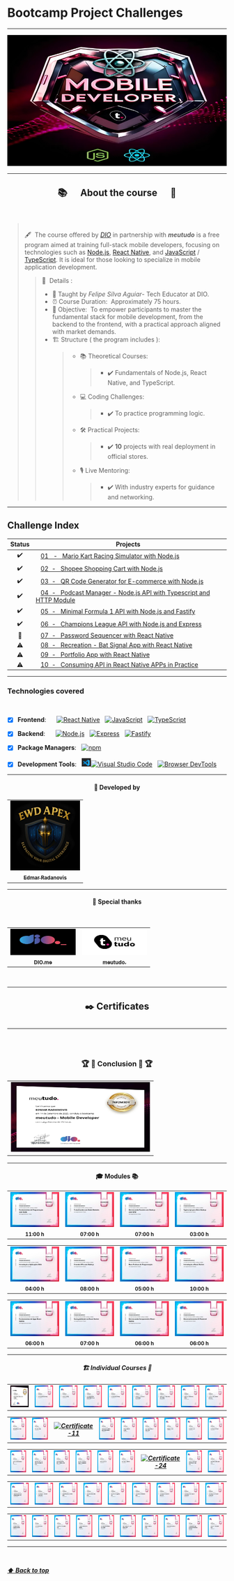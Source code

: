 # Bootcamp Project Challenges

---

<p align="center">
<img src="github/logo_bootcamp.jpg" min-width="100px" width="600" min-height="100px" height="300px" alt="logo bootcamp">
</p>

---

<h2 align="center"> 📚&nbsp;&nbsp;&nbsp;&nbsp;&nbsp;&nbsp;About the course&nbsp;&nbsp;&nbsp;&nbsp;&nbsp;&nbsp;📝  </h2>
<br>

> <br>🖋️&nbsp;&nbsp;The course offered by _[DIO](https://www.dio.me/)_ in partnership with **_meutudo_** is a free program aimed at training full-stack mobile developers, focusing on technologies such as [Node.js](https://nodejs.org), [React Native](https://reactnative.dev/), and [JavaScript](https://developer.mozilla.org/en-US/docs/Web/JavaScript) / [TypeScript](https://www.typescriptlang.org/). It is ideal for those looking to specialize in mobile application development.
>
> > 🔎&nbsp;&nbsp;Details :
> >
> > - 🥇 Taught by _Felipe Silva Aguiar_- Tech Educator at DIO.
> >   <br>
> > - ⏰ Course Duration:&nbsp;&nbsp;Approximately 75 hours.
> >   <br>
> > - 🎯 Objective:&nbsp;&nbsp;To empower participants to master the fundamental stack for mobile development, from the backend to the frontend, with a practical approach aligned with market demands.
> >   <br>
> > - 🏗️ Structure ( the program includes ):
> >   > - 📚 Theoretical Courses:
> >   >   > - ✔️ Fundamentals of Node.js, React Native, and TypeScript.
> >   > - 💻 Coding Challenges:
> >   >   > - ✔️ To practice programming logic.
> >   > - 🛠️ Practical Projects:
> >   >   > - ✔️ **10** projects with real deployment in official stores.
> >   > - 🎙️ Live Mentoring:
> >   >   > - ✔️ With industry experts for guidance and networking.

---

## Challenge Index

| Status | &nbsp;&nbsp;&nbsp;&nbsp;&nbsp;&nbsp;&nbsp;&nbsp;&nbsp;&nbsp;&nbsp;&nbsp;&nbsp;&nbsp;&nbsp;&nbsp;&nbsp;&nbsp;&nbsp;&nbsp;&nbsp;&nbsp;&nbsp;&nbsp;&nbsp;&nbsp;&nbsp;&nbsp;&nbsp;&nbsp;&nbsp;&nbsp;&nbsp;&nbsp;&nbsp;&nbsp;&nbsp;&nbsp;&nbsp;&nbsp;&nbsp;&nbsp;&nbsp;&nbsp;&nbsp;&nbsp;&nbsp;&nbsp;&nbsp;Projects |
| :----: | :------------------------------------------------------------------------------------------------------------------------------------------------------------------------------------------------------------------------------------------------------------------------------------------------------------- |
|   ✔️   | &nbsp;&nbsp; [01&nbsp;&nbsp; - &nbsp;&nbsp;Mario Kart Racing Simulator with Node.js](https://github.com/ed-radanovis/Bootcamp-Mobile-Developer_Project-Challenges_06-2025/tree/master/project_challenges/01-mario_kart_racing_simulator)                                                                       |
|   ✔️   | &nbsp;&nbsp; [02&nbsp;&nbsp;- &nbsp;&nbsp;Shopee Shopping Cart with Node.js](https://github.com/ed-radanovis/Bootcamp-Mobile-Developer_Project-Challenges_06-2025/tree/master/project_challenges/02-shopee_shopping_cart)                                                                                      |
|   ✔️   | &nbsp;&nbsp; [03&nbsp;&nbsp;- &nbsp;&nbsp;QR Code Generator for E-commerce with Node.js](https://github.com/ed-radanovis/Bootcamp-Mobile-Developer_Project-Challenges_06-2025/tree/master/project_challenges/03-qr_code_generator)                                                                             |
|   ✔️   | &nbsp;&nbsp; [04&nbsp;&nbsp;- &nbsp;&nbsp;Podcast Manager - Node.js API with Typescript and HTTP Module](https://github.com/ed-radanovis/Bootcamp-Mobile-Developer_Project-Challenges_06-2025/tree/master/project_challenges/04-podcast_manager)                                                               |
|   ✔️   | &nbsp;&nbsp; [05&nbsp;&nbsp;- &nbsp;&nbsp;Minimal Formula 1 API with Node.js and Fastify](https://github.com/ed-radanovis/Bootcamp-Mobile-Developer_Project-Challenges_06-2025/tree/master/project_challenges/05-minimal_formula_1)                                                                            |
|   ✔️   | &nbsp;&nbsp; [06&nbsp;&nbsp;- &nbsp;&nbsp;Champions League API with Node.js and Express](https://github.com/ed-radanovis/Bootcamp-Mobile-Developer_Project-Challenges_06-2025/tree/master/project_challenges/06-champions_league)                                                                              |
|   📌   | &nbsp;&nbsp; [07&nbsp;&nbsp;- &nbsp;&nbsp;Password Sequencer with React Native](https://github.com/ed-radanovis/Bootcamp-Mobile-Developer_Project-Challenges_06-2025/tree/master/project_challenges/07-password_sequencer)                                                                                     |
|   ⚠️   | &nbsp;&nbsp; [08&nbsp;&nbsp;- &nbsp;&nbsp;Recreation - Bat Signal App with React Native](https://github.com/ed-radanovis/Bootcamp-Mobile-Developer_Project-Challenges_06-2025/tree/master/project_challenges/08-bat_signal)                                                                                    |
|   ⚠️   | &nbsp;&nbsp; [09&nbsp;&nbsp;- &nbsp;&nbsp;Portfolio App with React Native](https://github.com/ed-radanovis/Bootcamp-Mobile-Developer_Project-Challenges_06-2025/tree/master/project_challenges/09-portfolio-app)                                                                                               |
|   ⚠️   | &nbsp;&nbsp; [10&nbsp;&nbsp;- &nbsp;&nbsp;Consuming API in React Native APPs in Practice](https://github.com/ed-radanovis/Bootcamp-Mobile-Developer_Project-Challenges_06-2025/tree/master/project_challenges/10-apps_in_practice)                                                                             |

---

### Technologies covered

<br>

- [x] **Frontend**:&nbsp;&nbsp;&nbsp;&nbsp;&nbsp;&nbsp;[![React Native](https://img.shields.io/badge/-React_Native-333333?style=flat&logo=react&logoColor=61DAFB)](https://reactnative.dev/)&nbsp;&nbsp;&nbsp;[![JavaScript](https://img.shields.io/badge/-JavaScript-333333?style=flat&logo=javascript)](https://developer.mozilla.org/en-US/docs/Web/JavaScript)&nbsp;&nbsp;&nbsp;[![TypeScript](https://img.shields.io/badge/-TypeScript-333333?style=flat&logo=typescript&logoColor=2F74C0)](https://www.typescriptlang.org/)
      <br>

- [x] **Backend**:&nbsp;&nbsp;&nbsp;&nbsp;&nbsp;&nbsp;[![Node.js](https://img.shields.io/badge/-Node.js-333333?style=flat&logo=Node.js)](https://nodejs.org/)&nbsp;&nbsp;&nbsp;[![Express](https://img.shields.io/badge/-Express-333333?style=flat&logo=express)](https://expressjs.com/)&nbsp;&nbsp;&nbsp;[![Fastify](https://img.shields.io/badge/-Fastify-333333?style=flat&logo=fastify&logoColor=000000)](https://fastify.dev/)
      <br>

- [x] **Package Managers**:&nbsp;&nbsp;&nbsp;[![npm](https://img.shields.io/badge/-npm-333333?style=flat&logo=npm&logoColor=d31f25)](https://www.npmjs.com/)
      <br>

- [x] **Development Tools**:&nbsp;&nbsp;&nbsp;<img src="https://raw.githubusercontent.com/ed-radanovis/Soft-App-Memes-Machine-DIO-11-2022/6c046ddb9cd516f3cea41a8abbb1318fc3e6d8d1/assets/github/mini_logo_vscode.png" width="21px" alt="VS Code Icon">[![Visual Studio Code](https://img.shields.io/badge/-Visual_Studio_Code-333333?style=flat&logo=visual-studio-code&logoColor=007ACC)](https://code.visualstudio.com/)&nbsp;&nbsp;&nbsp;[![Browser DevTools](https://img.shields.io/badge/-Browser_DevTools-333333?style=flat&logo=google-chrome)](https://developer.chrome.com/docs/devtools/)

---

<h4 align="center">
  👤 Developed by 
<h4/>
<table align="center"
  <tr>
    <td align="center">
      <a href="https://www.linkedin.com/in/edmar-radanovis/">
        <img src="/github/Logo_EWD_APEX_pq320px.png" width="160px;"height="160px;" alt="Logo da EWD Apex"/><br>
      <sub>
        <b>Edmar Radanovis</b>
      </sub>
      </a>
    </td>
  </tr>
</table>

---

<h4 align="center">
  🤝 Special thanks
<h4/>
<br>
<table align="center"
  <tr>
    <td align="center">
      <a href="https://www.dio.me/">
        <img src="/github/logodio.jpg" width="150px;"height="60px;" alt="Logo da DIO"/><br>
      <sub>
        <b>DIO.me</b>
      </sub>
      </a>
    </td>
    <td align="center">
      <a href="https://meutudo.com.br/">
        <img src="/github/logomeutudo.jpg" width="150px;"height="60px;" alt="Logo da meutudo."/><br>
      <sub>
        <b>meutudo.</b>
      </sub>
      </a>
    </td>
  </tr>
</table>
<br>

---

<h2 align="center">
  ✒️ Certificates 
<h2/>

---

<br>

<h3 align="center">
  🏆 🥇 Conclusion 🥇 🏆
<h3/>

<table align="center">
  <tr>
  <td align="center">
    <a href="INSERIR">
      <img src="/certificates/_Conclusao_Certificado_final_75hs.jpg" width="320px;" height="160px;" alt="Module certificate-3"/>
      </a>
    </td>
  </tr>
</table>

---

<h4 align="center">
  🎓 Modules 📚
<h4/>

<table align="center">
  <tr>
<td align="center">
    <a href="https://www.dio.me/certificate/L9FXNTKS/share">
      <img src="/certificates/modulo_Certificado 0_Fundamentos de Programação com NodeJS.jpg" width="160px;" height="80px;" alt="Module certificate-0"/>
      </a>
      <sub>11:00 h</sub><br>
    </td>
    <td align="center">
    <a href="https://www.dio.me/certificate/8NWGQWZO/share">
      <img src="/certificates/modulo_Certificado 1_Trabalhando com Node Modules.jpg" width="160px;" height="80px;" alt="Module certificate-1"/>
      </a>
      <sub>07:00 h</sub><br>
    </td>
    <td align="center">
    <a href="https://www.dio.me/certificate/W0DXRX7J/share">
      <img src="/certificates/modulo_Certificado 2_Gerenciando Pacotes NodeJS com NPM.jpg" width="160px;" height="80px;" alt="Module certificate-2"/>
      </a>
      <sub>07:00 h</sub><br>
    </td>
    <td align="center">
    <a href="https://www.dio.me/certificate/D464PXNL/share">
      <img src="/certificates/modulo_Certificado 3_Typescript para Devs NodeJS.jpg" width="160px;" height="80px;" alt="Module certificate-3"/>
      </a>
      <sub>03:00 h</sub><br>
    </td>
  </tr>
</table>
<table align="center">
  <tr>
  <td align="center">
    <a href="https://www.dio.me/certificate/VX2IHLIW/share">
      <img src="/certificates/modulo_Certificado 4_Introdução a Aplicações Web.jpg" width="160px;" height="80px;" alt="Module certificate-40"/>
      </a>
      <sub>04:00 h</sub><br>
    </td>
    <td align="center">
    <a href="https://www.dio.me/certificate/MRXO02Q5/share">
      <img src="/certificates/modulo_Certificado 5_Criando APIs com NodeJS.jpg" width="160px;" height="80px;" alt="Module certificate-5"/>
      </a>
      <sub>08:00 h</sub><br>
    </td>
    <td align="center">
    <a href="https://www.dio.me/certificate/XROROGQJ/share">
      <img src="/certificates/modulo_Certificado 6_Boas Práticas de Programação.jpg" width="160px;" height="80px;" alt="Module certificate-6"/>
      </a>
      <sub>05:00 h</sub><br>
    </td>
    <td align="center">
    <a href="INSERIR">
      <img src="/certificates/modulo_Certificado 7_Introdução a React Native.jpg" width="160px;" height="80px;" alt="Module certificate-7"/>
      </a>
      <sub>10:00 h</sub><br>
    </td>
  </tr>
</table>
<table align="center">
  <tr>
  <td align="center">
    <a href="INSERIR">
      <img src="/certificates/modulo_Certificado 8_Fundamentos de Apps React.jpg" width="160px;" height="80px;" alt="Module certificate-8"/>
      </a>
      <sub>06:00 h</sub><br>
    </td>
    <td align="center">
    <a href="INSERIR">
      <img src="/certificates/modulo_Certificado 9_Navegabilidade no React Native.jpg" width="160px;" height="80px;" alt="Module certificate-9"/>
      </a>
      <sub>07:00 h</sub><br>
    </td>
    <td align="center">
    <a href="INSERIR">
      <img src="/certificates/modulo_Certificado 10_Gerenciando Componentes React Native.jpg" width="160px;" height="80px;" alt="Module certificate-10"/>
      </a>
      <sub>06:00 h</sub><br>
    </td>
    <td align="center">
    <a INSERIR">
      <img src="/certificates/modulo_Certificado 11_Desenvolvimento IA Powered.jpg" width="160px;" height="80px;" alt="Module certificate-11"/>
      </a>
      <sub>06:00 h</sub><br>
    </td>
  </tr>
</table>

---

<h5 align="center">
  🏗️ Individual Courses 📗
<h5/>

<table align="center">
  <tr>
    <td align="center">
    <a href="https://www.dio.me/certificate/KQO7KNFP/share">
      <img src="/certificates/Certificado 0_Desenvolvimento Mobile com a meutudo.jpg" width="160px;" height="50px;" alt="Certificate-0"/>
      </a><br>
    </td>
    <td align="center">
    <a href="https://www.dio.me/certificate/GBAJ1XNG/share">
      <img src="/certificates/Certificado 1_Bem-Vindo ao Mundo do NodeJS.jpg" width="160px;" height="50px;" alt="Certificate-1"/>
      </a><br>
    </td>
    <td align="center">
    <a href="https://www.dio.me/certificate/PB9PSUWG/share">
      <img src="/certificates/Certificado 2_Introdução ao NodeJS.jpg" width="160px;" height="50px;" alt="Certificate-2"/>
      </a><br>
    </td>
    <td align="center">
    <a href="https://www.dio.me/certificate/XIUYMS5R/share">
      <img src="/certificates/Certificado 3_Instalando Ambiente de Desenvolvimento NodeJS.jpg" width="160px;" height="50px;" alt="Certificate-3"/>
      </a><br>
    </td>
    <td align="center">
    <a href="https://www.dio.me/certificate/3BSXCAFZ/share">
      <img src="/certificates/Certificado 4_Inicializando Projetos NodeJS.jpg" width="160px;" height="50px;" alt="Certificate-4"/>
      </a><br>
    </td>
    <td align="center">
    <a href="https://www.dio.me/certificate/DCKUAGMI/share">
      <img src="/certificates/Certificado 5_Simulador de Corridas do Mario.jpg" width="160px;" height="50px;" alt="Certificate-5"/>
      </a><br>
    </td>
    <td align="center">
    <a href="https://www.dio.me/certificate/AHQDXSZG/share">
      <img src="/certificates/Certificado 6_Modularização de Projetos NodeJS com CommonJS.jpg" width="160px;" height="50px;" alt="Certificate-6"/>
      </a><br>
    </td>
    <td align="center">
    <a href="https://www.dio.me/certificate/HP6JJGBG/share">
      <img src="/certificates/Certificado 7_Modularização com EcmaScript Modules.jpg" width="160px;" height="50px;" alt="Certificate-7"/>
      </a><br>
    </td>
    <td align="center">
    <a href="https://www.dio.me/certificate/RLRKXDC8/share">
      <img src="/certificates/Certificado 8_Carrinho de Compras da Shopee com NodeJS.jpg" width="160px;" height="50px;" alt="Certificate-8"/>
      </a><br>
    </td>
  </tr>
</table>
<table align="center">
  <tr>
    <td align="center">
    <a href="https://www.dio.me/certificate/BYXUIEWO/share">
      <img src="/certificates/Certificado 9_Gerenciando pacotes com NodeJS.jpg" width="160px;" height="50px;" alt="Certificate-9"/>
      </a><br>
    </td>
    <td align="center">
    <a href="https://www.dio.me/certificate/1LLVX3LA/share">
      <img src="/certificates/Certificado 10_NPM Scripts em NodeJS.jpg" width="160px;" height="50px;" alt="Certificate-10"/>
      </a><br>
    </td>
    <td align="center">
    <a href="https://www.dio.me/certificate/L2HDYUPM/share">
      <img src="/certificates/Certificado 11_Gerenciando Variáveis de Ambientes com NPM.jpg" width="160px;" height="50px;" alt="Certificate-11"/>
      </a><br>
    </td>
    <td align="center">
    <a href="https://www.dio.me/certificate/IEDEJWPO/share">
      <img src="/certificates/Certificado 12_Criando um Gerador de QR Codes para E-commerces com NodeJS.jpg" width="160px;" height="50px;" alt="Certificate-12"/>
      </a><br>
    </td>
    <td align="center">
    <a href="https://www.dio.me/certificate/VXFCWPEH/share">
      <img src="/certificates/Certificado 13_Introdução a TypeScript e Supersets.jpg" width="160px;" height="50px;" alt="Certificate-13"/>
      </a><br>
    </td>
    <td align="center">
    <a href="https://www.dio.me/certificate/P6YMRPGY/share">
      <img src="/certificates/Certificado 14_Como configurar TypeScript em Projetos NodeJS.jpg" width="160px;" height="50px;" alt="Certificate-14"/>
      </a><br>
    </td>
    <td align="center">
    <a href="https://www.dio.me/certificate/IPD2N9D1/share">
      <img src="/certificates/Certificado 15_Debugging com NodeJS.jpg" width="160px;" height="50px;" alt="Certificate-15"/>
      </a><br>
    </td>
    <td align="center">
    <a href="https://www.dio.me/certificate/CIZCN64V/share">
      <img src="/certificates/Certificado 16_Como a Web Funciona.jpg" width="160px;" height="50px;" alt="Certificate-16"/>
      </a><br>
    </td>
    <td align="center">
    <a href="https://www.dio.me/certificate/AVTTCADZ/share">
      <img src="/certificates/Certificado 17_Como Funciona HTTP Protocol.jpg" width="160px;" height="50px;" alt="Certificate-17"/>
      </a><br>
    </td>
  </tr>
</table>
<table align="center">
  <tr>
    <td align="center">
    <a href="https://www.dio.me/certificate/K266UEE7/share">
      <img src="/certificates/Certificado 18_Introdução ao desenvolvimento de API.jpg" width="160px;" height="50px;" alt="Certificate-18"/>
      </a><br>
    </td>
    <td align="center">
    <a href="https://www.dio.me/certificate/MATVFLNS/share">
      <img src="/certificates/Certificado 19_Gerenciador de Podcasts API com NodeJS TS e HTTP module.jpg" width="160px;" height="50px;" alt="Certificate-19"/>
      </a><br>
    </td>
    <td align="center">
    <a href="https://www.dio.me/certificate/MATVFLNS/share">
      <img src="/certificates/Certificado 20_Criando uma Minimal API da Formula 1 com NodeJS e Fastify.jpg" width="160px;" height="50px;" alt="Certificate-20"/>
      </a><br>
    </td>
    <td align="center">
    <a href="https://www.dio.me/certificate/ENJRBJQO/share">
      <img src="/certificates/Certificado 21_Recriando a API da Champions League com NodeJS e Express.jpg" width="160px;" height="50px;" alt="Certificate-21"/>
      </a><br>
    </td>
    <td align="center">
    <a href="https://www.dio.me/certificate/JXP4TWCJ/share">
      <img src="/certificates/Certificado 22_Introdução a Clean Code.jpg" width="160px;" height="50px;" alt="Certificate-22"/>
      </a><br>
    </td>
    <td align="center">
    <a href="https://www.dio.me/certificate/DXJUTKVO/share">
      <img src="/certificates/Certificado 23_Boas Praticas Para APIs RESTful.jpg" width="160px;" height="50px;" alt="Certificate-23"/>
      </a><br>
    </td>
    <td align="center">
    <a href="https://www.dio.me/certificate/4VCALRLO/share">
      <img src="/certificates/Certificado 24_Introduçao ao React Native.jpg" width="160px;" height="50px;" alt="Certificate-24"/>
      </a><br>
    </td>
    <td align="center">
    <a href="https://www.dio.me/certificate/MS2CPYUK/share">
      <img src="/certificates/Certificado 25_Configurando seu Ambiente de Desenvolvimento para React.jpg" width="160px;" height="50px;" alt="Certificate-25"/>
      </a><br>
    </td>
    <td align="center">
    <a href="https://www.dio.me/certificate/UQCN8AD9/share">
      <img src="/certificates/Certificado 26_Primeiros Passos com React Native.jpg" width="160px;" height="50px;" alt="Certificate-18"/>
      </a><br>
    </td>
  </tr>
</table>
<table align="center">
  <tr>
    <td align="center">
    <a href="INSERIR">
      <img src="/certificates/Certificado 27_Sequenciador de senhas do Batman com React Native.jpg" width="160px;" height="50px;" alt="Certificate-27"/>
      </a><br>
    </td>
    <td align="center">
    <a href="INSERIR">
      <img src="/certificates/Certificado 28_Trabalhando Com Componentes no React Native.jpg" width="160px;" height="50px;" alt="Certificate-28"/>
      </a><br>
    </td>
    <td align="center">
    <a href="INSERIR">
      <img src="/certificates/Certificado 29_Flexbox e Responsividade no React.jpg" width="160px;" height="50px;" alt="Certificate-29"/>
      </a><br>
    </td>
    <td align="center">
    <a href="INSERIR">
      <img src="/certificates/Certificado 30_Gerenciando eventos no React.jpg" width="160px;" height="50px;" alt="Certificate-30"/>
      </a><br>
    </td>
    <td align="center">
    <a href="INSERIR">
      <img src="/certificates/Certificado 31_Desafio Recrie um app de Bat Sinal.jpg" width="160px;" height="50px;" alt="Certificate-31"/>
      </a><br>
    </td>
    <td align="center">
    <a href="INSERIR">
      <img src="/certificates/Certificado 32_Trabalhando com Hooks no React Native.jpg" width="160px;" height="50px;" alt="Certificate-32"/>
      </a><br>
    </td>
    <td align="center">
    <a href="INSERIR">
      <img src="/certificates/Certificado 33_Trabalhando com Navigation no React Native.jpg" width="160px;" height="50px;" alt="Certificate-33"/>
      </a><br>
    </td>
    <td align="center">
    <a href="INSERIR">
      <img src="/certificates/Certificado 34_Trabalhando com Stack Navigation no React Native.jpg" width="160px;" height="50px;" alt="Certificate-34"/>
      </a><br>
    </td>
    <td align="center">
    <a href="INSERIR">
      <img src="/certificates/Certificado 35_Trabalhando com Tab Navigation no React Native.jpg" width="160px;" height="50px;" alt="Certificate-35"/>
      </a><br>
    </td>
  </tr>
</table>
<table align="center">
  <tr>
    <td align="center">
    <a href="INSERIR">
      <img src="/certificates/Certificado 36_Trabalhando com Drawer Navigation no React Native.jpg" width="160px;" height="50px;" alt="Certificate-36"/>
      </a><br>
    </td>
    <td align="center">
    <a href="INSERIR">
      <img src="/certificates/Certificado 37_Criando seu App de Portfolio.jpg" width="160px;" height="50px;" alt="Certificate-37"/>
      </a><br>
    </td>
    <td align="center">
    <a href="INSERIR">
      <img src="/certificates/Certificado 38_Casos de Usos com Hooks no React Native.jpg" width="160px;" height="50px;" alt="Certificate-38"/>
      </a><br>
    </td>
    <td align="center">
    <a href="INSERIR">
      <img src="/certificates/Certificado 39_Trabalhando com Context API no React Native.jpg" width="160px;" height="50px;" alt="Certificate-39"/>
      </a><br>
    </td>
    <td align="center">
    <a href="INSERIR">
      <img src="/certificates/Certificado 40_Como Consumir API em APPs React Native na Pratica.jpg" width="160px;" height="50px;" alt="Certificate-40"/>
      </a><br>
    </td>
    <td align="center">
    <a href="INSERIR">
      <img src="/certificates/Certificado 41_Deploy de Aplicacoes React Native para Lojas com EAS.jpg" width="160px;" height="50px;" alt="Certificate-41"/>
      </a><br>
    </td>
    <td align="center">
    <a href="INSERIR">
      <img src="/certificates/Certificado 42_Introducao a Engenharia de Prompts.jpg" width="160px;" height="50px;" alt="Certificate-42"/>
      </a><br>
    </td>
    <td align="center">
    <a href="INSERIR">
      <img src="/certificates/Certificado 43_Tecnicas de Engenharia de Prompt.jpg" width="160px;" height="50px;" alt="Certificate-43"/>
      </a><br>
    </td>
    <td align="center">
    <a href="INSERIR">
      <img src="/certificates/Certificado 44_Conhecendo o GitHub Copilot.jpg" width="160px;" height="50px;" alt="Certificate-44"/>
      </a><br>
    </td>
    <td align="center">
    <a href="INSERIR">
      <img src="/certificates/Certificado 45_Configurando e Usando o GitHub Copilot.jpg" width="160px;" height="50px;" alt="Certificate-45"/>
      </a><br>
    </td>
  </tr>
</table>

---

<br>

[⬆ Back to top](#bootcamp-project-challenges)
